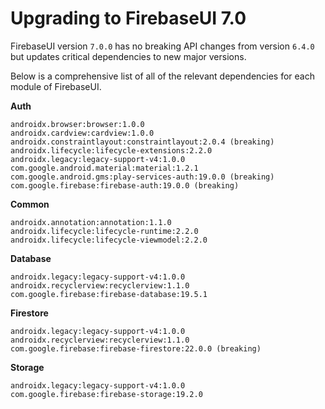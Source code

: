 # Upgrading to FirebaseUI 7.0

FirebaseUI version `7.0.0` has no breaking API changes from version `6.4.0` but updates
critical dependencies to new major versions.

Below is a comprehensive list of all of the relevant dependencies for each module of FirebaseUI.

**Auth**

```
androidx.browser:browser:1.0.0
androidx.cardview:cardview:1.0.0
androidx.constraintlayout:constraintlayout:2.0.4 (breaking)
androidx.lifecycle:lifecycle-extensions:2.2.0
androidx.legacy:legacy-support-v4:1.0.0
com.google.android.material:material:1.2.1
com.google.android.gms:play-services-auth:19.0.0 (breaking)
com.google.firebase:firebase-auth:19.0.0 (breaking)
```

**Common**

```
androidx.annotation:annotation:1.1.0
androidx.lifecycle:lifecycle-runtime:2.2.0
androidx.lifecycle:lifecycle-viewmodel:2.2.0
```

**Database**

```
androidx.legacy:legacy-support-v4:1.0.0
androidx.recyclerview:recyclerview:1.1.0
com.google.firebase:firebase-database:19.5.1
```

**Firestore**

```
androidx.legacy:legacy-support-v4:1.0.0
androidx.recyclerview:recyclerview:1.1.0
com.google.firebase:firebase-firestore:22.0.0 (breaking)
```

**Storage**

```
androidx.legacy:legacy-support-v4:1.0.0
com.google.firebase:firebase-storage:19.2.0
```